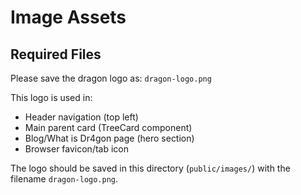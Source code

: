 # Image Assets

## Required Files

Please save the dragon logo as: `dragon-logo.png`

This logo is used in:
- Header navigation (top left)
- Main parent card (TreeCard component)
- Blog/What is Dr4gon page (hero section)
- Browser favicon/tab icon

The logo should be saved in this directory (`public/images/`) with the filename `dragon-logo.png`.

